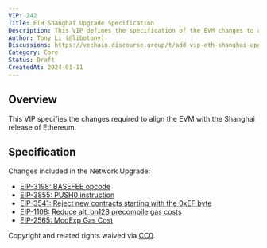 ```yaml
---
VIP: 242
Title: ETH Shanghai Upgrade Specification
Description: This VIP defines the specification of the EVM changes to align with Ethereum Shanghai upgrade.
Author: Tony Li (@libotony)
Discussions: https://vechain.discourse.group/t/add-vip-eth-shanghai-upgrade-specification/98
Category: Core
Status: Draft
CreatedAt: 2024-01-11
---
```


## Overview

This VIP specifies the changes required to align the EVM with the Shanghai release of Ethereum.

## Specification

Changes included in the Network Upgrade:

- [EIP-3198: BASEFEE opcode](https://eips.ethereum.org/EIPS/eip-3198)
- [EIP-3855: PUSH0 instruction](https://eips.ethereum.org/EIPS/eip-3855)
- [EIP-3541: Reject new contracts starting with the 0xEF byte](https://eips.ethereum.org/EIPS/eip-3541)
- [EIP-1108: Reduce alt_bn128 precompile gas costs](https://eips.ethereum.org/EIPS/eip-1108)
- [EIP-2565: ModExp Gas Cost](https://eips.ethereum.org/EIPS/eip-2565)

Copyright and related rights waived via [CC0](./LICENSE.md).
